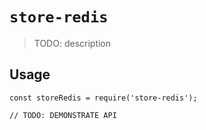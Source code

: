 # `store-redis`

> TODO: description

## Usage

```
const storeRedis = require('store-redis');

// TODO: DEMONSTRATE API
```
